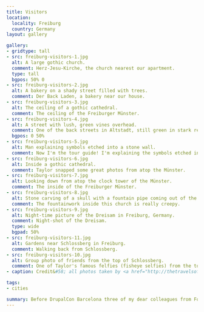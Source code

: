 ```yaml
---
title: Visitors
location:
  locality: Freiburg
  country: Germany
layout: gallery

gallery:
- gridtype: tall
- src: freiburg-visitors-1.jpg
  alt: A large gothic church.
  comment: Herz-Jesu-Kirche, the church nearest our apartment.
  type: tall
  bgpos: 50% 0
- src: freiburg-visitors-2.jpg
  alt: A bakery on a shady street filled with trees.
  comment: Der Back Laden, a bakery near our house.
- src: freiburg-visitors-3.jpg
  alt: The ceiling of a gothic cathedral.
  comment: The ceiling of the Freiburger Münster.
- src: freiburg-visitors-4.jpg
  alt: A street with lush, green vines overhead.
  comment: One of the back streets in Altstadt, still green in stark refusal to submit to autumn.
  bgpos: 0 50%
- src: freiburg-visitors-5.jpg
  alt: Man explaining symbols etched into a stone wall.
  comment: Now I'm the tour guide! I'm explaining the symbols etched into the church, which were used in medieval times to ensure fair trade.
- src: freiburg-visitors-6.jpg
  alt: Inside a gothic cathedral.
  comment: Taylor snapped some great photos from atop the Münster.
- src: freiburg-visitors-7.jpg
  alt: Looking down from atop the clock tower of the Münster.
  comment: The inside of the Freiburger Münster.
- src: freiburg-visitors-8.jpg
  alt: Stone carving of a skull with a fountain pipe coming out of the nose.
  comment: The fountainwork inside this church is really creepy.
- src: freiburg-visitors-9.jpg
  alt: Night-time picture of the Dreisam in Freiburg, Germany.
  comment: Night-shot of the Dreisam.
  type: wide
  bgpad: 50%
- src: freiburg-visitors-11.jpg
  alt: Gardens near Schlossberg in Freiburg.
  comment: Walking back from Schlossberg.
- src: freiburg-visitors-10.jpg
  alt: Group photo of friends from the top of Schlossberg.
  comment: One of Taylor's famous felfies (fisheye selfies) from the top of Schlossberg.
- caption: Credit&#58; all photos taken by <a href="http://thetravelsof.tsmith512.com/">Taylor Smith</a> and <a href="https://twitter.com/alwaysworking">Matt Grill</a>.

tags:
- cities

summary: Before DrupalCon Barcelona three of my dear colleagues from Four Kitchens came to visit Freiburg. It was fun being the tour guide and showing them around the town I call home.
---
```


